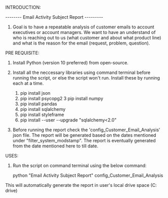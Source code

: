 INTRODUCTION: 

--------    Email Activity Subject Report    ---------

1. Goal is to have a repeatable analysis of customer emails to account executives or account managers. We want to have an understand of who is reaching out to us (what customer and about what product line) and what is the reason for the email (request, problem, question). 


PRE REQUISITE:

1. Install Python (version 10 preferred) from open-source.

2. Install all the neccessary libraries using command terminal before running the script, or else the script won't run.
Install these by running each at a time.

      1. pip install json
	2. pip install psycopg2
	3 pip install numpy
	4. pip install pandas 
	5. pip install sqlalchemy
	6. pip install styleframe
	7. pip install --user --upgrade "sqlalchemy<2.0"


2. Before running the report check the 'config_Customer_Email_Analysis' json file. The report will be generated based on the dates mentioned under "filter_system_modstamp". The report is eventually generated from the date mentioned here to till date.


USES:

1. Run the script on command terminal using the below command:

	python "Email Activity Subject Report" config_Customer_Email_Analysis

This will automatically generate the report in user's local drive space (C: drive)
